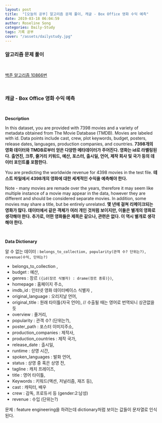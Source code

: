 ```yaml
---
layout: post
title:  "[오늘의 공부] 알고리즘 문제 풀이, 캐글 - Box Office 영화 수익 예측"
date: 2019-03-18 06:04:59
author: Roseline Song
categories: Daily-Study
tags: 기록 공부
cover: "/assets/dailystudy.jpg"
---
```


### 알고리즘 문제 풀이

<br>

[백준 알고리즘 10866번](https://roseline124.github.io/algorithm/2019/03/18/Algorithm-190318.html)


<br>


### 캐글 - Box Office 영화 수익 예측

<br>

**Description**

In this dataset, you are provided with 7398 movies and a variety of metadata obtained from The Movie Database (TMDB). Movies are labeled with id. Data points include cast, crew, plot keywords, budget, posters, release dates, languages, production companies, and countries.
**7398개의 영화 데이터와 TMDB로부터 얻은 다양한 메타데이터가 주어진다. 영화는 id로 라벨링된다. 출연진, 크루, 줄거리 키워드, 예산, 포스터, 출시일, 언어, 제작 회사 및 국가 등의 데이터 포인트를 포함한다.** 



You are predicting the worldwide revenue for 4398 movies in the test file.
**테스트 파일에서 4398개의 영화에 대한 세계적인 수익을 예측해야 한다.** 



Note - many movies are remade over the years, therefore it may seem like multiple instance of a movie may appear in the data, however they are different and should be considered separate movies. In addition, some movies may share a title, but be entirely unrelated. 
**몇 년에 걸쳐 리메이크되는 영화가 많다. 데이터에서 같은 객체가 여러 개인 것처럼 보이지만, 이들은 별개의 영화로 생각해야 한다. 추가로, 어떤 영화들은 제목은 같으나, 관련은 없다. 이 역시 별개로 생각해야 한다.**

<br>

**Data Dictionary**

알 수 없는 데이터 :
`belongs_to_collection, popularity(관객 수? 단위는?), revenue(수익, 단위는?)`

- belongs_to_collection  ,
- budget : 예산,
- genres : 장르 `({id(장르 식별자) : drame(장르 종류)})`,
- homepage : 홈페이지 주소,
- imdb_id : 인터넷 영화 데이터베이스 식별자 ,
- original_language : 오리지날 언어, 
- original_title : 원래 타이틀(자국 언어), // 수출될 때는 영어로 번역되니 상관없을 듯
- overview : 줄거리,
- popularity : 관객 수? (단위는?),
- poster_path : 포스터 이미지주소,
- production_companies : 제작사,
- production_countries : 제작 국가,
- release_date : 출시일,
- runtime : 상영 시간,
- spoken_languages : 발화 언어,
- status : 상영 중 혹은 상영 전,
- tagline : 캐치 프레이즈,
- title : 영어 타이틀,
- Keywords : 키워드(액션, 저널리즘, 재즈 등),
- cast : 캐릭터, 배우
- crew : 감독, 프로듀서 등 (gender:2:남성)
- revenue : 수입 (단위는?)


문제 : feature engineering을 하려는데 dictionary처럼 보이는 값들이 문자열로 인식된다.

<br>